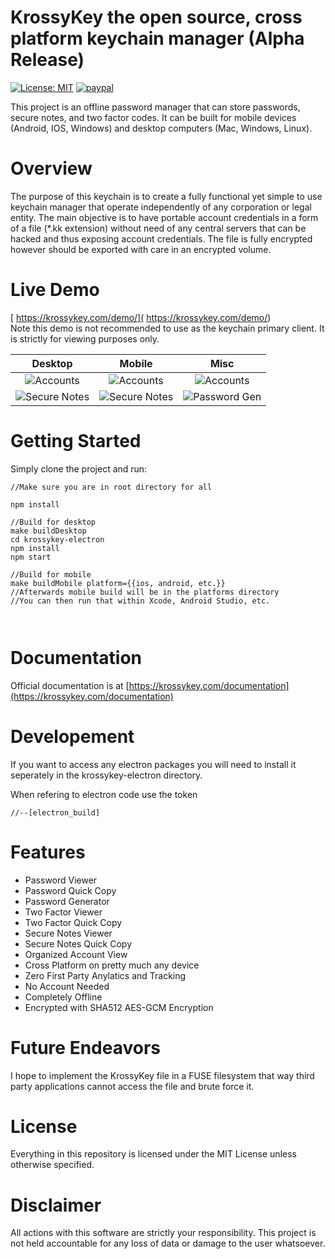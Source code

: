 # KrossyKey the open source, cross platform keychain manager (Alpha Release)



[![License: MIT](https://img.shields.io/badge/License-MIT-green.svg)](https://opensource.org/licenses/MIT)
[![paypal](https://www.paypalobjects.com/en_US/i/btn/btn_donateCC_LG.gif)](https://www.paypal.com/cgi-bin/webscr?cmd=_s-xclick&hosted_button_id=TRET57ZQWBLEC)











This project is an offline password manager that can store passwords, secure notes, and two factor codes.
It can be built for mobile devices (Android, IOS, Windows) and desktop computers (Mac, Windows, Linux).


# Overview

The purpose of this keychain is to create a fully functional yet simple to use keychain manager that operate independently of any corporation or legal entity. The main objective is to have portable account credentials in a form of a file (*.kk extension) without need of any central servers that can be hacked and thus exposing account credentials. The file is fully encrypted however should be exported with care in an encrypted volume.


# Live Demo

[ https://krossykey.com/demo/]( https://krossykey.com/demo/)
<br>
Note this demo is not recommended to use as the keychain primary client. It is strictly for viewing purposes only.


| Desktop | Mobile  | Misc  |
|:-------------:|:-------:|:-------:|
|![Accounts](https://i.imgur.com/Frm8i6y.png)|![Accounts](https://i.imgur.com/Nbe6Mlm.png)|![Accounts](https://i.imgur.com/wMEuBrm.png)|
|![Secure Notes](https://i.imgur.com/bjHU27F.png)|![Secure Notes](https://i.imgur.com/DeRq0bt.png)|![Password Gen](https://i.imgur.com/gTJP8hf.png)|





# Getting Started

Simply clone the project and run:

```
//Make sure you are in root directory for all

npm install

//Build for desktop
make buildDesktop
cd krossykey-electron
npm install
npm start

//Build for mobile
make buildMobile platform={{ios, android, etc.}}
//Afterwards mobile build will be in the platforms directory
//You can then run that within Xcode, Android Studio, etc.



```


# Documentation

Official documentation is at [https://krossykey.com/documentation](https://krossykey.com/documentation)


# Developement

If you want to access any electron packages you will need to install it seperately in the krossykey-electron directory.

When refering to electron code use the token 

```
//--[electron_build]
```

# Features

- Password Viewer
- Password Quick Copy
- Password Generator
- Two Factor Viewer
- Two Factor Quick Copy
- Secure Notes Viewer
- Secure Notes Quick Copy
- Organized Account View
- Cross Platform on pretty much any device
- Zero First Party Anylatics and Tracking
- No Account Needed
- Completely Offline
- Encrypted with SHA512 AES-GCM Encryption



# Future Endeavors

I hope to implement the KrossyKey file in a FUSE filesystem that way third party applications cannot access the file and brute force it.




# License

Everything in this repository is licensed under the MIT License unless otherwise specified.


# Disclaimer

All actions with this software are strictly your responsibility. This project is not held accountable for any loss of data or damage to the user whatsoever.


